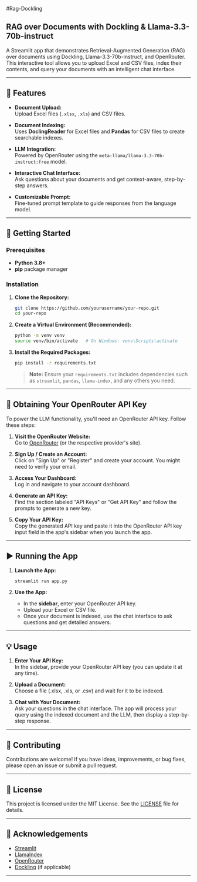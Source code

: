 #Rag-Dockling

## RAG over Documents with Dockling & Llama-3.3-70b-instruct

A Streamlit app that demonstrates Retrieval-Augmented Generation (RAG) over documents using Dockling, Llama-3.3-70b-instruct, and OpenRouter. This interactive tool allows you to upload Excel and CSV files, index their contents, and query your documents with an intelligent chat interface.

---

## 🚀 Features

- **Document Upload:**  
  Upload Excel files (`.xlsx`, `.xls`) and CSV files.
  
- **Document Indexing:**  
  Uses **DoclingReader** for Excel files and **Pandas** for CSV files to create searchable indexes.
  
- **LLM Integration:**  
  Powered by OpenRouter using the `meta-llama/llama-3.3-70b-instruct:free` model.
  
- **Interactive Chat Interface:**  
  Ask questions about your documents and get context-aware, step-by-step answers.
  
- **Customizable Prompt:**  
  Fine-tuned prompt template to guide responses from the language model.

---

## 🔧 Getting Started

### Prerequisites

- **Python 3.8+**
- **pip** package manager

### Installation

1. **Clone the Repository:**

   ```bash
   git clone https://github.com/yourusername/your-repo.git
   cd your-repo


2. **Create a Virtual Environment (Recommended):**

   ```bash
   python -m venv venv
   source venv/bin/activate   # On Windows: venv\Scripts\activate
   ```

3. **Install the Required Packages:**

   ```bash
   pip install -r requirements.txt
   ```

   > **Note:** Ensure your `requirements.txt` includes dependencies such as `streamlit`, `pandas`, `llama-index`, and any others you need.

---

## 🔑 Obtaining Your OpenRouter API Key

To power the LLM functionality, you'll need an OpenRouter API key. Follow these steps:

1. **Visit the OpenRouter Website:**  
   Go to [OpenRouter](https://openrouter.ai/) (or the respective provider's site).

2. **Sign Up / Create an Account:**  
   Click on "Sign Up" or "Register" and create your account. You might need to verify your email.

3. **Access Your Dashboard:**  
   Log in and navigate to your account dashboard.

4. **Generate an API Key:**  
   Find the section labeled "API Keys" or "Get API Key" and follow the prompts to generate a new key.

5. **Copy Your API Key:**  
   Copy the generated API key and paste it into the OpenRouter API key input field in the app's sidebar when you launch the app.

---

## ▶️ Running the App

1. **Launch the App:**

   ```bash
   streamlit run app.py
   ```

2. **Use the App:**

   - In the **sidebar**, enter your OpenRouter API key.
   - Upload your Excel or CSV file.
   - Once your document is indexed, use the chat interface to ask questions and get detailed answers.

---

## 💡 Usage

1. **Enter Your API Key:**  
   In the sidebar, provide your OpenRouter API key (you can update it at any time).

2. **Upload a Document:**  
   Choose a file (.xlsx, .xls, or .csv) and wait for it to be indexed.

3. **Chat with Your Document:**  
   Ask your questions in the chat interface. The app will process your query using the indexed document and the LLM, then display a step-by-step response.

---

## 🤝 Contributing

Contributions are welcome! If you have ideas, improvements, or bug fixes, please open an issue or submit a pull request.

---

## 📄 License

This project is licensed under the MIT License. See the [LICENSE](LICENSE) file for details.

---

## 🙏 Acknowledgements

- [Streamlit](https://streamlit.io/)
- [LlamaIndex](https://gpt-index.readthedocs.io/)
- [OpenRouter](https://openrouter.ai/)
- [Dockling](#) (if applicable)

---


